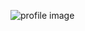 ![profile image](https://avatars2.githubusercontent.com/u/71958610?s=400&u=22857842d2eefb3a6dd0422a5692043625cad70b&v=4)

